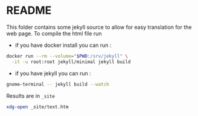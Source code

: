 # README

This folder contains some jekyll source to allow for easy translation for the web page.
To compile the html file run

- if you have docker install you can run :

```sh
docker run --rm --volume="$PWD:/srv/jekyll" \
  -it -u root:root jekyll/minimal jekyll build
```

- if you have jekyll you can run :

```sh
gnome-terminal -- jekyll build --watch
```

Results are in ``_site``

```sh
xdg-open _site/text.htm
```

